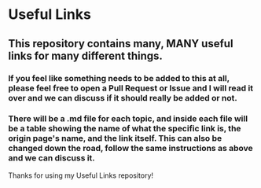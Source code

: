 # Useful Links
## This repository contains many, MANY useful links for many different things.
### If you feel like something needs to be added to this at all, please feel free to open a Pull Request or Issue and I will read it over and we can discuss if it should really be added or not.
### There will be a .md file for each topic, and inside each file will be a table showing the name of what the specific link is, the origin page's name, and the link itself. This can also be changed down the road, follow the same instructions as above and we can discuss it.

Thanks for using my Useful Links repository!
